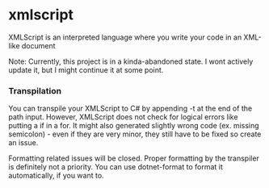 # xmlscript
XMLScript is an interpreted language where you write your code in an XML-like document

Note: Currently, this project is in a kinda-abandoned state. I wont actively update it, but I might continue it at some point.

### Transpilation
You can transpile your XMLScript to C# by appending -t at the end of the path input. However, XMLScript does not check for logical errors like putting a if in a for. It might also generated slightly wrong code (ex. missing semicolon) - even if they are very minor, they still have to be fixed so create an issue.

Formatting related issues will be closed. Proper formatting by the transpiler is definitely not a priority. You can use dotnet-format to format it automatically, if you want to.

